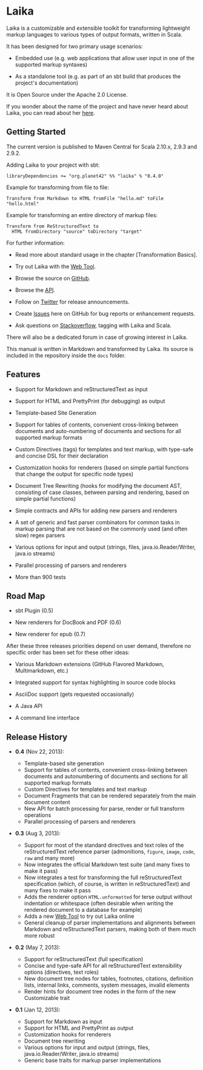 
Laika
=====

Laika is a customizable and extensible toolkit for transforming lightweight markup languages to various types of output formats, written in Scala. 

It has been designed for two primary usage scenarios:

* Embedded use (e.g. web applications that allow user input in one of the supported markup syntaxes)

* As a standalone tool (e.g. as part of an sbt build that produces the project's documentation)


It is Open Source under the Apache 2.0 License.

If you wonder about the name of the project and have never heard about Laika, 
you can read about her [here][laika-wikipedia].


[laika-wikipedia]: http://en.wikipedia.org/wiki/Laika


Getting Started
---------------

The current version is published to Maven Central for Scala 2.10.x, 2.9.3 and 2.9.2.


Adding Laika to your project with sbt:

    libraryDependencies += "org.planet42" %% "laika" % "0.4.0"


Example for transforming from file to file:

    Transform from Markdown to HTML fromFile "hello.md" toFile "hello.html"
    
Example for transforming an entire directory of markup files:

    Transform from ReStructuredText to 
      HTML fromDirectory "source" toDirectory "target"


For further information:

* Read more about standard usage in the chapter [Transformation Basics].

* Try out Laika with the [Web Tool].

* Browse the source on [GitHub].

* Browse the [API].

* Follow on [Twitter] for release announcements.

* Create [Issues] here on GitHub for bug reports or enhancement requests.

* Ask questions on [Stackoverflow], tagging with Laika and Scala.
 
There will also be a dedicated forum in case of growing interest in Laika.

This manual is written in Markdown and transformed by Laika. Its source
is included in the repository inside the `docs` folder.


[Web Tool]: http://www.planet42.org/laika/webtool
[GitHub]: https://github.com/planet42/Laika
[API]: ../api/
[Twitter]: https://twitter.com/_planet42
[Issues]: https://github.com/planet42/Laika/issues
[Stackoverflow]: http://stackoverflow.com/questions/ask?tags=scala%2claika


Features
--------

* Support for Markdown and reStructuredText as input

* Support for HTML and PrettyPrint (for debugging) as output

* Template-based Site Generation

* Support for tables of contents, convenient cross-linking between 
  documents and auto-numbering of documents and sections for all 
  supported markup formats

* Custom Directives (tags) for templates and text markup, with type-safe
  and concise DSL for their declaration

* Customization hooks for renderers (based on simple partial 
  functions that change the output for specific node types)

* Document Tree Rewriting (hooks for modifying the document AST, consisting
  of case classes, between parsing and rendering, based on simple partial 
  functions)

* Simple contracts and APIs for adding new parsers and renderers

* A set of generic and fast parser combinators for common tasks in
  markup parsing that are not based on the commonly used (and often slow)
  regex parsers 

* Various options for input and output (strings, files, java.io.Reader/Writer, java.io streams)

* Parallel processing of parsers and renderers

* More than 900 tests


Road Map
--------

* sbt Plugin (0.5)

* New renderers for DocBook and PDF (0.6) 

* New renderer for epub (0.7)


After these three releases priorities depend on user demand, therefore
no specific order has been set for these other ideas:

* Various Markdown extensions (GitHub Flavored Markdown, Multimarkdown, etc.)

* Integrated support for syntax highlighting in source code blocks

* AsciiDoc support (gets requested occasionally)

* A Java API

* A command line interface


Release History
---------------

* __0.4__ (Nov 22, 2013):

    * Template-based site generation
    * Support for tables of contents, convenient cross-linking between documents 
      and autonumbering of documents and sections for all supported markup formats
    * Custom Directives for templates and text markup
    * Document Fragments that can be rendered separately from the main document content
    * New API for batch processing for parse, render or full transform operations
    * Parallel processing of parsers and renderers 
      
* __0.3__ (Aug 3, 2013):

    * Support for most of the standard directives and text roles of the reStructuredText reference
      parser (admonitions, `figure`, `image`, `code`, `raw` and many more)
    * Now integrates the official Markdown test suite (and many fixes to make it pass)
    * Now integrates a test for transforming the full reStructuredText specification (which, of
      course, is written in reStructuredText) and many fixes to make it pass
    * Adds the renderer option `HTML.unformatted` for terse output without indentation or whitespace
      (often desirable when writing the rendered document to a database for example)
    * Adds a new [Web Tool] to try out Laika online
    * General cleanup of parser implementations and alignments between Markdown and reStructuredText
      parsers, making both of them much more robust

* __0.2__ (May 7, 2013):

    * Support for reStructuredText (full specification)
    * Concise and type-safe API for all reStructuredText extensibility options (directives, text roles)
    * New document tree nodes for tables, footnotes, citations, definition lists, internal links,
      comments, system messages, invalid elements
    * Render hints for document tree nodes in the form of the new Customizable trait

* __0.1__ (Jan 12, 2013): 

    * Support for Markdown as input
    * Support for HTML and PrettyPrint as output
    * Customization hooks for renderers
    * Document tree rewriting
    * Various options for input and output (strings, files, java.io.Reader/Writer, java.io streams)
    * Generic base traits for markup parser implementations


  

